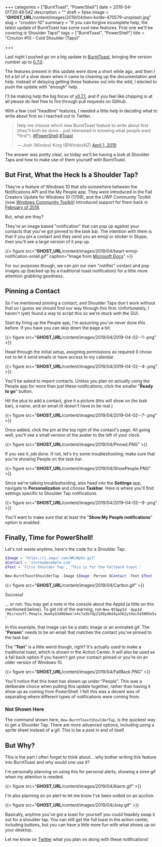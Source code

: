 +++
categories = ["BurntToast", "PowerShell"]
date = 2019-04-01T20:49:54Z
description = ""
draft = false
image = "__GHOST_URL__/content/images/2019/04/ben-kolde-470579-unsplash.jpg"
slug = "crouton-10"
summary = "If you can forgive incomplete help, the latest update of BurntToast has some cool new features. First one we'll be covering is Shoulder Taps!"
tags = ["BurntToast", "PowerShell"]
title = "Crouton #10 - Cold Shoulder (Taps)"

+++


Last night I pushed go on a big update to [BurntToast](https://www.powershellgallery.com/packages/BurntToast), bringing the version number up to [0.7.0](https://github.com/Windos/BurntToast/releases/tag/v0.7.0).

The features present in this update were done a short while ago, and then I hit a bit of a slow down when it came to cleaning up the documentation and help. Instead of delaying getting these features out into the wild, I elected to push the update with "enough" help.

I'll be making help the big focus of [v0.7.1](https://github.com/Windos/BurntToast/projects/3), and if you feel like chipping in at all please do feel free to fire through pull requests on GitHub.

With a few cool "headline" features, I needed a little help in deciding what to write about first so I reached out to Twitter.

<blockquote class="twitter-tweet"><p lang="en" dir="ltr">Help me choose which new BurntToast feature to write about first (they&#39;ll both be done... just interested in knowing what people want *first*). <a href="https://twitter.com/hashtag/PowerShell?src=hash&amp;ref_src=twsrc%5Etfw">#PowerShell</a> <a href="https://twitter.com/hashtag/Toast?src=hash&amp;ref_src=twsrc%5Etfw">#Toast</a></p>&mdash; Josh (Windos) King (@WindosNZ) <a href="https://twitter.com/WindosNZ/status/1112645914647126017?ref_src=twsrc%5Etfw">April 1, 2019</a></blockquote>
<script async src="https://platform.twitter.com/widgets.js" charset="utf-8"></script>

The answer was pretty clear, so today we'll be having a look at Shoulder Taps and how to make use of them yourself with BurntToast.

## But First, What the Heck Is a Shoulder Tap?

They're a feature of Windows 10 that sits somewhere between the Notifications API and the My People app. They were introduced in the Fall Creators Update for Windows 10 (1709), and the UWP Community Toolkit (now [Windows Community Toolkit](https://github.com/windows-toolkit/WindowsCommunityToolkit)) introduced support for them back in [February of 2018](https://github.com/windows-toolkit/WindowsCommunityToolkit/releases/tag/v2.2.0).

But, what are they?

They're an image based "notification" that can pop up against your contacts that you've got pinned to the task bar. The intention with them is that if you pin a contact and they send you an emoji or sticker in Skype, then you'll see a large version of it pop up.

{{< figure src="__GHOST_URL__/content/images/2019/04/heart-emoji-notification-small.gif" caption="Image from <a href="https://docs.microsoft.com/en-us/windows/uwp/contacts-and-calendar/my-people-notifications">Microsoft Docs</a>" >}}

For our purposes though, we can pin our own "notifier" contact and pop images up (backed up by a traditional toast notification) for a little more attention grabbing goodness.

## Pinning a Contact

So I've mentioned pinning a contact, and Shoulder Taps don't work without that so I guess we should find our way through this first. Unfortunately, I haven't (yet) found a way to script this so we're stuck with the GUI.

Start by firing up the People app, I'm assuming you've never done this before. If you have you can skip down the page a bit.

{{< figure src="__GHOST_URL__/content/images/2019/04/2019-04-02--1-.png" >}}

Head through the initial setup, assigning permissions as required (I chose not to let it send emails or have access to my calendar.

{{< figure src="__GHOST_URL__/content/images/2019/04/2019-04-02--4-.png" >}}

You'll be asked to import contacts. Unless you plan on actually using the People app for more than just these notifications, click the smaller "**Ready to go**" button.

Hit the plus to add a contact, give it a picture (this will show on the task bar), a name, and an email (it doesn't have to be real.)

{{< figure src="__GHOST_URL__/content/images/2019/04/2019-04-02--7-.png" >}}

Once added, click the pin at the top right of the contact's page. All going well, you'll see a small version of the avatar to the left of your clock.

{{< figure src="__GHOST_URL__/content/images/2019/04/Pinned.PNG" >}}

If you see it, job done. If not, let's try some troubleshooting; make sure that you're showing People on the task bar.

{{< figure src="__GHOST_URL__/content/images/2019/04/ShowPeople.PNG" >}}

Since we're talking troubleshooting, also head into the **Settings** app, navigate to **Personalization** and choose **Taskbar**. Here is where you'll find settings specific to Shoulder Tap notifications.

{{< figure src="__GHOST_URL__/content/images/2019/04/2019-04-02--9-.png" >}}

You'll want to make sure that at least the "**Show My People notifications**" option is enabled.

## Finally, Time for PowerShell!

Let's not waste anytime, here's the code for a Shoulder Tap:

```powershell
$Image = 'https://i.imgur.com/WKiNp5o.gif'
$Contact = 'stormy@example.com'
$Text = 'First Shoulder Tap', 'This is for the fallback toast.'

New-BurntToastShoulderTap -Image $Image -Person $Contact -Text $Text
```

{{< figure src="__GHOST_URL__/content/images/2019/04/Carlton.gif" >}}

Success!

... or not. You may get a note in the console about the AppId (a little on this mentioned below). To get rid of the warning, run `New-BTAppId -AppId 'Microsoft.People_8wekyb3d8bbwe!x4c7a3b7dy2188y46d4ya362y19ac5a5805e5x'`

In this example, that image can be a static image or an animated gif. The "**Person**" needs to be an email that matches the contact you've pinned to the task bar.

The "**Text**" is a little weird though, right? It's actually used to make a traditional toast, which is shown in the Action Center. It will also be used as a fall back option if you haven't got your contact pinned or you're on an older version of Windows 10.

{{< figure src="__GHOST_URL__/content/images/2019/04/FallBack.PNG" >}}

You'll notice that this toast has shown up under "People". This was a deliberate choice when putting this update together, rather than having it show up as coming from PowerShell. I felt this was a decent was of separating where different types of notifications were coming from.

### Not Shown Here

The command shown here, `New-BurntToastShoulderTap`, is the quickest way to get a Shoulder Tap. There are more advanced options, including using a sprite sheet instead of a gif. This is be a post in and of itself.

## But Why?

This is the part I often forget to think about... why bother writing this feature into BurntToast and why would one use it?

I'm personally planning on using this for personal alerts, showing a siren gif when my attention is needed.

{{< figure src="__GHOST_URL__/content/images/2019/04/Alarm.gif" >}}

I'm also planning on an alert to let me know I've been outbid on an auction.

{{< figure src="__GHOST_URL__/content/images/2019/04/Joey.gif" >}}

Basically, anytime you've got a toast for yourself you could feasibly swap it out for a shoulder tap. You can still get the full toast in the action center, including buttons, but you can have a little more fun with what shows up on your desktop.

Let me know on [Twitter](https://twitter.com/WindosNZ/) what you plan on doing with these notifications!

